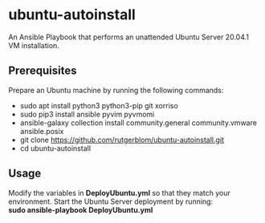 # ubuntu-autoinstall

An Ansible Playbook that performs an unattended Ubuntu Server 20.04.1 VM installation.

## Prerequisites

Prepare an Ubuntu machine by running the following commands:

* sudo apt install python3 python3-pip git xorriso
* sudo pip3 install ansible pyvim pyvmomi
* ansible-galaxy collection install community.general community.vmware ansible.posix
* git clone https://github.com/rutgerblom/ubuntu-autoinstall.git
* cd ubuntu-autoinstall

## Usage

Modify the variables in **DeployUbuntu.yml** so that they match your environment. Start the Ubuntu Server deployment by running:
<br>
**sudo ansible-playbook DeployUbuntu.yml**
